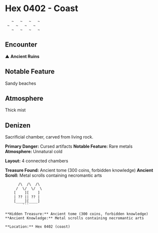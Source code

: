 # Hex 0402 - Coast
```
   ~   ~   ~   ~
 ~   ~   ~   ~
   ~   ~   ~   ~
```

## Encounter

▲ **Ancient Ruins**

## Notable Feature

Sandy beaches

## Atmosphere

Thick mist

## Denizen

Sacrificial chamber, carved from living rock.

**Primary Danger:** Cursed artifacts
**Notable Feature:** Rare metals
**Atmosphere:** Unnatural cold

**Layout:** 4 connected chambers

**Treasure Found:** Ancient tome (300 coins, forbidden knowledge)
**Ancient Scroll:** Metal scrolls containing necromantic arts


```
      /\  /\  /\
     /  \/  \/  \
    [    ][    ]
    | ?? || ?? |
    [____][____]
        ```

**Hidden Treasure:** Ancient tome (300 coins, forbidden knowledge)
**Ancient Knowledge:** Metal scrolls containing necromantic arts

**Location:** Hex 0402 (coast)
